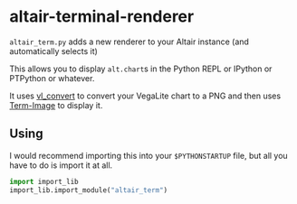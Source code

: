 # altair-terminal-renderer

`altair_term.py` adds a new renderer to your Altair instance (and automatically selects it)

This allows you to display `alt.chart`s in the Python REPL or IPython or PTPython or whatever.

It uses [vl_convert](https://github.com/vega/vl-convert) to convert your VegaLite chart to a PNG and then uses [Term-Image](https://github.com/AnonymouX47/term-image) to display it.

## Using

I would recommend importing this into your `$PYTHONSTARTUP` file, but all you have to do is import it at all.

```python
import import_lib
import_lib.import_module("altair_term")
```
